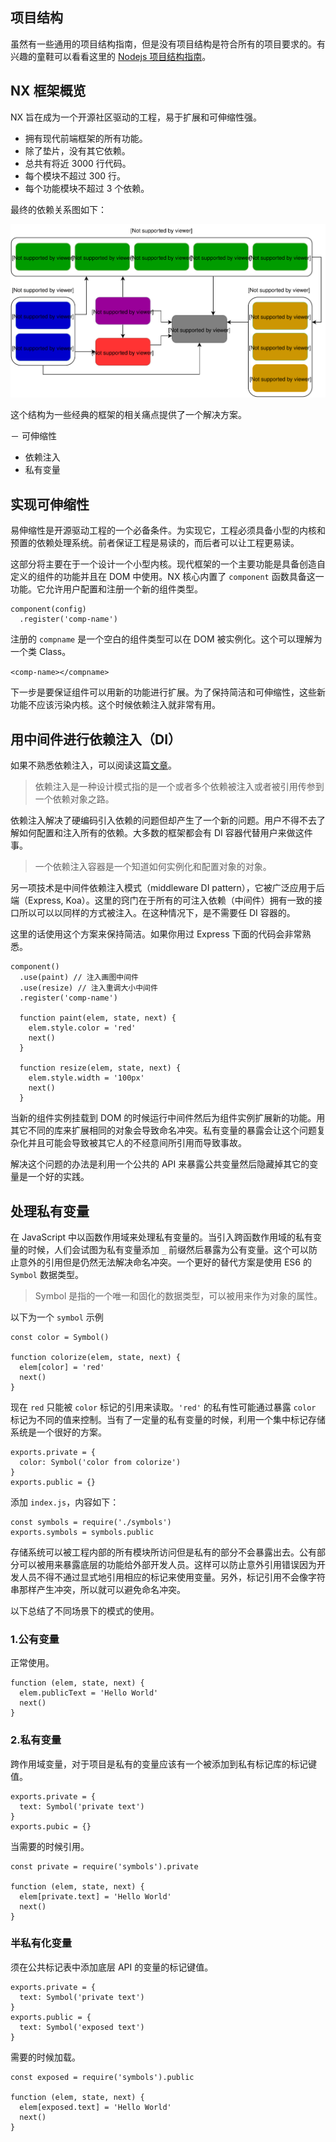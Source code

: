 ## 项目结构

虽然有一些通用的项目结构指南，但是没有项目结构是符合所有的项目要求的。有兴趣的童鞋可以看看这里的 [Nodejs 项目结构指南](https://blog.risingstack.com/node-hero-node-js-project-structure-tutorial/)。

## NX 框架概览

NX 旨在成为一个开源社区驱动的工程，易于扩展和可伸缩性强。

- 拥有现代前端框架的所有功能。
- 除了垫片，没有其它依赖。
- 总共有将近 3000 行代码。
- 每个模块不超过 300 行。
- 每个功能模块不超过 3 个依赖。

最终的依赖关系图如下：

![](./assets/javascript_framework_in_2016_the_nx_project_structure.svg)

这个结构为一些经典的框架的相关痛点提供了一个解决方案。

－ 可伸缩性
- 依赖注入
- 私有变量

## 实现可伸缩性

易伸缩性是开源驱动工程的一个必备条件。为实现它，工程必须具备小型的内核和预置的依赖处理系统。前者保证工程是易读的，而后者可以让工程更易读。

这部分将主要在于一个设计一个小型内核。现代框架的一个主要功能是具备创造自定义的组件的功能并且在 DOM 中使用。NX 核心内置了 `component` 函数具备这一功能。它允许用户配置和注册一个新的组件类型。

```
component(config)
  .register('comp-name')
```

注册的 `compname` 是一个空白的组件类型可以在 DOM 被实例化。这个可以理解为一个类 Class。

`<comp-name></compname>`

下一步是要保证组件可以用新的功能进行扩展。为了保持简洁和可伸缩性，这些新功能不应该污染内核。这个时候依赖注入就非常有用。

## 用中间件进行依赖注入（DI）

如果不熟悉依赖注入，可以阅读这篇[文章](https://blog.risingstack.com/dependency-injection-in-node-js)。

> 依赖注入是一种设计模式指的是一个或者多个依赖被注入或者被引用传参到一个依赖对象之路。

依赖注入解决了硬编码引入依赖的问题但却产生了一个新的问题。用户不得不去了解如何配置和注入所有的依赖。大多数的框架都会有 DI 容器代替用户来做这件事。

> 一个依赖注入容器是一个知道如何实例化和配置对象的对象。

另一项技术是中间件依赖注入模式（middleware DI pattern），它被广泛应用于后端（Express, Koa）。这里的窍门在于所有的可注入依赖（中间件）拥有一致的接口所以可以以同样的方式被注入。在这种情况下，是不需要任 DI 容器的。

这里的话使用这个方案来保持简洁。如果你用过 Express 下面的代码会非常熟悉。

```
component()
  .use(paint) // 注入画图中间件
  .use(resize) // 注入重调大小中间件
  .register('comp-name')

  function paint(elem, state, next) {
    elem.style.color = 'red'
    next()
  }

  function resize(elem, state, next) {
    elem.style.width = '100px'
    next()
  }
```

当新的组件实例挂载到 DOM 的时候运行中间件然后为组件实例扩展新的功能。用其它不同的库来扩展相同的对象会导致命名冲突。私有变量的暴露会让这个问题复杂化并且可能会导致被其它人的不经意间所引用而导致事故。



解决这个问题的办法是利用一个公共的 API 来暴露公共变量然后隐藏掉其它的变量是一个好的实践。

## 处理私有变量

在 JavaScript 中以函数作用域来处理私有变量的。当引入跨函数作用域的私有变量的时候，人们会试图为私有变量添加 `_` 前缀然后暴露为公有变量。这个可以防止意外的引用但是仍然无法解决命名冲突。一个更好的替代方案是使用 ES6 的 `Symbol` 数据类型。

> Symbol 是指的一个唯一和固化的数据类型，可以被用来作为对象的属性。

以下为一个 `symbol` 示例

```
const color = Symbol()

function colorize(elem, state, next) {
  elem[color] = 'red'
  next()
}
```

现在 `red` 只能被 `color` 标记的引用来读取。`'red'` 的私有性可能通过暴露 `color` 标记为不同的值来控制。当有了一定量的私有变量的时候，利用一个集中标记存储系统是一个很好的方案。

```
exports.private = {
  color: Symbol('color from colorize')
}
exports.public = {}
```

添加 `index.js`，内容如下：

```
const symbols = require('./symbols')
exports.symbols = symbols.public
```

存储系统可以被工程内部的所有模块所访问但是私有的部分不会暴露出去。公有部分可以被用来暴露底层的功能给外部开发人员。这样可以防止意外引用错误因为开发人员不得不通过显式地引用相应的标记来使用变量。另外，标记引用不会像字符串那样产生冲突，所以就可以避免命名冲突。

以下总结了不同场景下的模式的使用。

### 1.公有变量

正常使用。

```
function (elem, state, next) {
  elem.publicText = 'Hello World'
  next()
}
```

### 2.私有变量

跨作用域变量，对于项目是私有的变量应该有一个被添加到私有标记库的标记键值。

```
exports.private = {
  text: Symbol('private text')
}
exports.pubic = {}
```

当需要的时候引用。

```
const private = require('symbols').private

function (elem, state, next) {
  elem[private.text] = 'Hello World'
  next()
}
```

### 半私有化变量

须在公共标记表中添加底层 API 的变量的标记键值。

```
exports.private = {
  text: Symbol('private text')
}
exports.public = {
  text: Symbol('exposed text')
}
```

需要的时候加载。

```
const exposed = require('symbols').public

function (elem, state, next) {
  elem[exposed.text] = 'Hello World'
  next()
}
```
